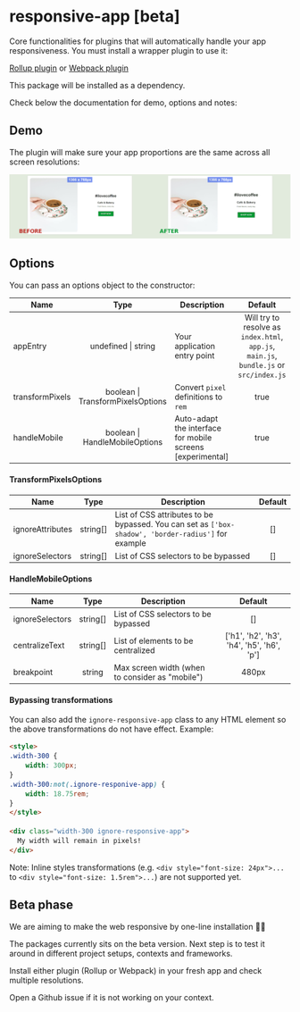 # responsive-app [beta]
Core functionalities for plugins that will automatically handle your app responsiveness.
You must install a wrapper plugin to use it:

[Rollup plugin](https://www.npmjs.com/package/rollup-plugin-responsive-app) or [Webpack plugin](https://www.npmjs.com/package/webpack-plugin-responsive-app)

This package will be installed as a dependency.

Check below the documentation for demo, options and notes:

## Demo
The plugin will make sure your app proportions are the same across all screen resolutions:

![Responsive app demo](demo.gif)

## Options

You can pass an options object to the constructor:

| Name  | Type | Description | Default | 
| ------------- |:-------------:| ------------- |:-------------:|
| appEntry  | undefined \| string | Your application entry point | Will try to resolve as `index.html`, `app.js`, `main.js`, `bundle.js` or `src/index.js` | 
| transformPixels  | boolean \| TransformPixelsOptions | Convert `pixel` definitions to `rem` | true | 
| handleMobile  | boolean \| HandleMobileOptions | Auto-adapt the interface for mobile screens [experimental] | true |

#### TransformPixelsOptions

| Name  | Type | Description | Default | 
| ------------- |:-------------:| ------------- |:-------------:|
| ignoreAttributes  | string[] | List of CSS attributes to be bypassed. You can set as `['box-shadow', 'border-radius']` for example | [] | 
| ignoreSelectors  | string[] | List of CSS selectors to be bypassed| [] | 

#### HandleMobileOptions

| Name  | Type | Description | Default | 
| ------------- |:-------------:| ------------- |:-------------:|
| ignoreSelectors  | string[] | List of CSS selectors to be bypassed| [] | 
| centralizeText | string[] | List of elements to be centralized | ['h1', 'h2', 'h3', 'h4', 'h5', 'h6', 'p'] |
| breakpoint | string | Max screen width (when to consider as "mobile") | 480px


#### Bypassing transformations

You can also add the `ignore-responsive-app` class to any HTML element so the above transformations do not have effect. Example:

```HTML
<style>
.width-300 {
    width: 300px;
}
.width-300:not(.ignore-responive-app) {
    width: 18.75rem;
}
</style>

<div class="width-300 ignore-responsive-app">
  My width will remain in pixels!
</div>
```

Note: Inline styles transformations (e.g. `<div style="font-size: 24px">...` to `<div style="font-size: 1.5rem">...`) are not supported yet.

## Beta phase

We are aiming to make the web responsive by one-line installation 🚀🚀

The packages currently sits on the beta version. Next step is to test it around in different project setups, contexts and frameworks.

Install either plugin (Rollup or Webpack) in your fresh app and check multiple resolutions.

Open a Github issue if it is not working on your context.